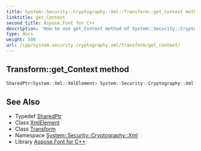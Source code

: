```yaml
---
title: System::Security::Cryptography::Xml::Transform::get_Context method
linktitle: get_Context
second_title: Aspose.Font for C++
description: 'How to use get_Context method of System::Security::Cryptography::Xml::Transform class in C++.'
type: docs
weight: 500
url: /cpp/system.security.cryptography.xml/transform/get_context/
---
```

## Transform::get_Context method




```cpp
SharedPtr<System::Xml::XmlElement> System::Security::Cryptography::Xml::Transform::get_Context()
```

## See Also

* Typedef [SharedPtr](../../../system/sharedptr/)
* Class [XmlElement](../../../system.xml/xmlelement/)
* Class [Transform](../)
* Namespace [System::Security::Cryptography::Xml](../../)
* Library [Aspose.Font for C++](../../../)
